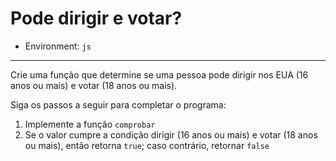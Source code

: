 # Pode dirigir e votar?

* Environment: `js`

***

Crie uma função que determine se uma pessoa pode dirigir nos EUA (16 anos ou mais)
e votar (18 anos ou mais).

Siga os passos a seguir para completar o programa:

1. Implemente a função `comprobar`
2. Se o valor cumpre a condição dirigir (16 anos ou mais)
e votar (18 anos ou mais), então retorna `true`; caso
contrário, retornar `false`
